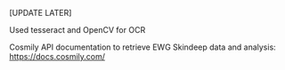 [UPDATE LATER]

Used tesseract and OpenCV for OCR

Cosmily API documentation to retrieve EWG Skindeep data and analysis: https://docs.cosmily.com/